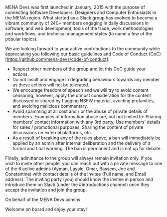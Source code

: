 MENA Devs was first launched in January, 2015 with the purpose of connecting Software Developers, Designers and Computer Enthusiasts in the MENA region. What started as a Slack group has evolved to become a vibrant community of 240+ members engaging in daily discussions in software, and web development, tools of the trade, work methodologies and workflows, and technical management styles (to name a few of the popular topics).

We are looking forward to your active contributions to the community while appreciating you following our basic guidelines and Code of Conduct (CoC) [https://github.com/mena-devs/code-of-conduct]:

* Respect other members of the group and let this CoC guide your actions.
* Do not insult and engage in degrading behaviours towards any member as these actions will not be tolerated.
* We encourage freedom of speech and we will try to avoid content censoring, however, apply the utmost consideration for the content discussed or shared by flagging NSFW material, avoiding profanities, and avoiding malicious commentary.
* Avoid spamming at all cost and / or the abuse of private details of members. Examples of information abuse are, but not limited to: Sharing members' contact information with any 3rd party, Use members' details for sales / promotional purposes, Sharing the content of private discussions on external platforms, etc.
* As a result of breaking any of the rules above, a ban will immediately be applied by an admin after internal deliberation and the delivery of a formal and final warning. The ban is permanent and is not up for debate.

Finally, admittance to the group will always remain invitation only. If you wish to invite other people, you can reach out with a private message to one of the 6 active admins (Ayman, Layale, Omar, Bassem, Joe and Constantine) with contact details of the invitee (Full name, and Email address). The inviting party (you) should know the invitee in person and introduce them on Slack (under the #introductions channel) once they accept the invitation and join the group.

On behalf of the MENA Devs admins

Welcome on board and enjoy your stay!

